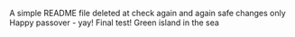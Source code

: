 A simple README file
deleted at
check again
and again
safe changes only
Happy passover - yay!
Final test!
Green island in the sea
